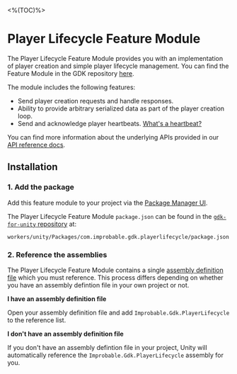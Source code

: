<%(TOC)%>
# Player Lifecycle Feature Module

The Player Lifecycle Feature Module provides you with an implementation of player creation and simple player lifecycle management. You can find the Feature Module in the GDK repository [here](https://github.com/spatialos/gdk-for-unity/tree/master/workers/unity/Packages/com.improbable.gdk.playerlifecycle).

The module includes the following features:

* Send player creation requests and handle responses.
* Ability to provide arbitrary serialized data as part of the player creation loop.
* Send and acknowledge player heartbeats. [What's a heartbeat?]({{urlRoot}}/modules/player-lifecycle/heartbeating)

You can find more information about the underlying APIs provided in our [API reference docs]({{urlRoot}}/api/player-lifecycle-index).

## Installation

### 1. Add the package

Add this feature module to your project via the [Package Manager UI](https://docs.unity3d.com/Packages/com.unity.package-manager-ui@2.0/manual/index.html#specifying-a-local-package-location).

The Player Lifecycle Feature Module `package.json` can be found in the [`gdk-for-unity` repository](https://github.com/spatialos/gdk-for-unity) at:

```text
workers/unity/Packages/com.improbable.gdk.playerlifecycle/package.json
```

### 2. Reference the assemblies

The Player Lifecycle Feature Module contains a single [assembly definition file](https://docs.unity3d.com/Manual/ScriptCompilationAssemblyDefinitionFiles.html) which you must reference. This process differs depending on whether you have an assembly defintion file in your own project or not.

**I have an assembly definition file**

Open your assembly definition file and add `Improbable.Gdk.PlayerLifecycle` to the reference list.

**I don't have an assembly definition file**

If you don't have an assembly defintion file in your project, Unity will automatically reference the `Improbable.Gdk.PlayerLifecycle` assembly for you.
